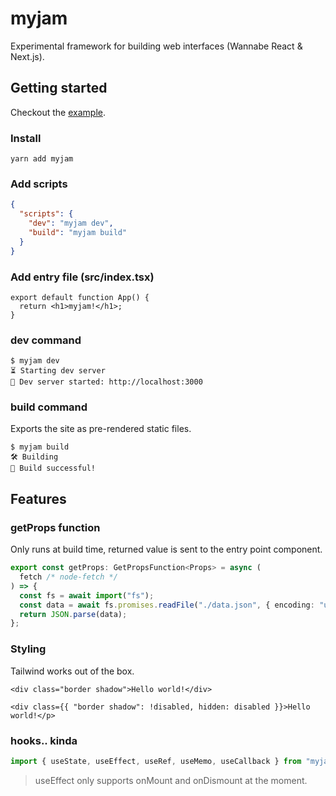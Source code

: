 # myjam

Experimental framework for building web interfaces (Wannabe React & Next.js).

## Getting started

Checkout the [example](packages/example/).

### Install

```console
yarn add myjam
```

### Add scripts

```json
{
  "scripts": {
    "dev": "myjam dev",
    "build": "myjam build"
  }
}
```

### Add entry file (src/index.tsx)

```tsx
export default function App() {
  return <h1>myjam!</h1>;
}
```

### **dev** command

```console
$ myjam dev
⏳ Starting dev server
🎉 Dev server started: http://localhost:3000
```

### **build** command

Exports the site as pre-rendered static files.

```console
$ myjam build
🛠️ Building
🎉 Build successful!
```

## Features

### **getProps** function

Only runs at build time, returned value is sent to the entry point component.

```typescript
export const getProps: GetPropsFunction<Props> = async (
  fetch /* node-fetch */
) => {
  const fs = await import("fs");
  const data = await fs.promises.readFile("./data.json", { encoding: "utf-8" });
  return JSON.parse(data);
};
```

### Styling

Tailwind works out of the box.

```tsx
<div class="border shadow">Hello world!</div>
```

```tsx
<div class={{ "border shadow": !disabled, hidden: disabled }}>Hello world!</p>
```

### hooks.. kinda

```typescript
import { useState, useEffect, useRef, useMemo, useCallback } from "myjam";
```

> useEffect only supports onMount and onDismount at the moment.
